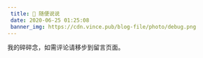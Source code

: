 ```yaml
---
 title: 🚀 随便说说
 date: 2020-06-25 01:25:08 
 banner_img: https://cdn.vince.pub/blog-file/photo/debug.png 
---
```

<p class="note note-success">我的碎碎念，如需评论请移步到留言页面。</p>
<script src="https://libs.baidu.com/jquery/2.0.0/jquery.min.js"></script>
<body>
    <script>
    var appID="RVJD8S5u4DyOmjhGaURjV3ww-MdYXbMMI";
    var appKEY="ecM0DoFnicRI8eCVdjHHhrlY";
    var per="4";
    var username="vince";
    var lazy=1;
    </script>
    <div id="artitalk_main"></div>
    <script type="text/javascript" src="https://unpkg.com/artitalk"></script>
</body>
